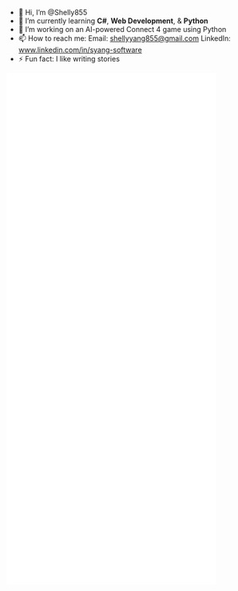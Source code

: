 - 👋 Hi, I’m @Shelly855
- 🌱 I’m currently learning **C#**, **Web Development**, & **Python**
- 🔭 I’m working on an AI-powered Connect 4 game using Python
- 📫 How to reach me:
Email: shellyyang855@gmail.com
LinkedIn: www.linkedin.com/in/syang-software
- ⚡ Fun fact: I like writing stories

![GitHub Metrics](./github-metrics.svg)

